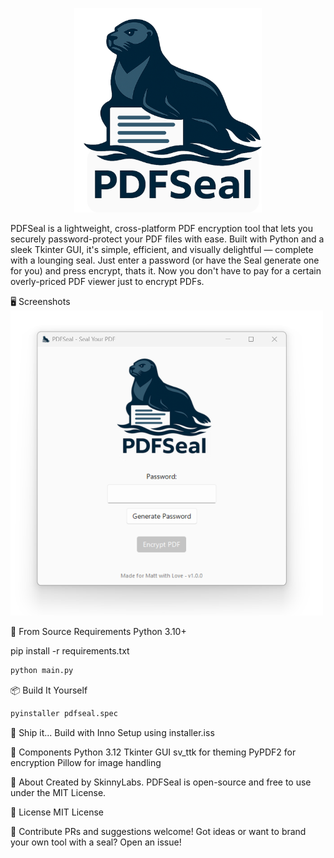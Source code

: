 <p align="center">
  <img src="visuals/logo.png" alt="PDFSeal Logo" width="300"/>
</p>


PDFSeal is a lightweight, cross-platform PDF encryption tool that lets you securely password-protect your PDF files with ease. Built with Python and a sleek Tkinter GUI, it's simple, efficient, and visually delightful — complete with a lounging seal.  Just enter a password (or have the Seal generate one for you) and press encrypt, thats it. Now you don't have to pay for a certain overly-priced PDF viewer just to encrypt PDFs. 

🖥️ Screenshots
<img src="visuals/screenshot.png" width="500"/>

🔧 From Source
Requirements
Python 3.10+

pip install -r requirements.txt

``` bash
python main.py
```

📦 Build It Yourself
``` bash
pyinstaller pdfseal.spec
```

🚀 Ship it... 
Build with Inno Setup using installer.iss

🧪 Components
Python 3.12
Tkinter GUI
sv_ttk for theming
PyPDF2 for encryption
Pillow for image handling

🐾 About
Created by SkinnyLabs.
PDFSeal is open-source and free to use under the MIT License.

📜 License
MIT License

🤝 Contribute
PRs and suggestions welcome!
Got ideas or want to brand your own tool with a seal? Open an issue!
